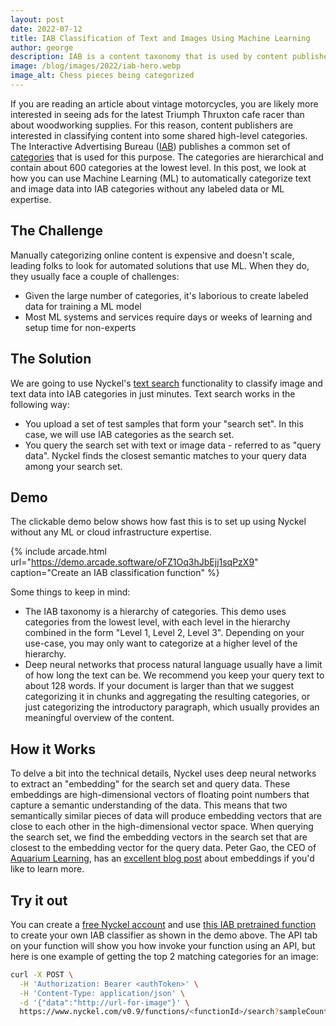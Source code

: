 ```yaml
---
layout: post
date: 2022-07-12
title: IAB Classification of Text and Images Using Machine Learning
author: george
description: IAB is a content taxonomy that is used by content publishers to organize their content in a consistent way. In this post we show you how to classify text and image content into IAB categories without any labeled data.
image: /blog/images/2022/iab-hero.webp
image_alt: Chess pieces being categorized
---
```


If you are reading an article about vintage motorcycles, you are likely more interested in seeing ads for the latest
Triumph Thruxton cafe racer than about woodworking supplies. For this reason, content publishers are
interested in classifying content into some shared high-level categories. The Interactive Advertising Bureau
([IAB](https://www.iab.com/)) publishes a common set of [categories](https://www.iab.com/guidelines/content-taxonomy/) that is
used for this purpose. The categories are hierarchical and contain about 600 categories at the lowest level.
In this post, we look at how you can use Machine Learning (ML) to automatically categorize text and image data into IAB
categories without any labeled data or ML expertise.

## The Challenge

Manually categorizing online content is expensive and doesn't scale, leading folks to look for automated solutions that
use ML. When they do, they usually face a couple of challenges:

* Given the large number of categories, it's laborious to create labeled data for training a ML model
* Most ML systems and services require days or weeks of learning and setup time for non-experts

## The Solution

We are going to use Nyckel's [text search](https://www.nyckel.com/blog/a-quick-look-at-text-search-functions/) functionality to classify image and text data into IAB categories in just minutes. Text search works in the following way:

* You upload a set of test samples that form your "search set". In this case, we will use IAB categories as the search
set.
* You query the search set with text or image data - referred to as "query data". Nyckel finds the closest semantic
matches to your query data among your search set.

## Demo

The clickable demo below shows how fast this is to set up using Nyckel without any ML or cloud infrastructure expertise.

{% include arcade.html url="https://demo.arcade.software/oFZ1Oq3hJbEjj1sqPzX9" caption="Create an IAB classification function" %}

Some things to keep in mind:

* The IAB taxonomy is a hierarchy of categories. This demo uses categories from the lowest level, with each level in the hierarchy combined in the form "Level 1, Level 2, Level 3". Depending on your use-case, you may only want to categorize at a higher
level of the hierarchy.
* Deep neural networks that process natural language usually have a limit of how long the text can be. We recommend you
keep your query text to about 128 words. If your document is larger than that we suggest categorizing it in chunks
and aggregating the resulting categories, or just categorizing the introductory paragraph, which usually provides an
meaningful overview of the content.

## How it Works

To delve a bit into the technical details, Nyckel uses deep neural networks to extract an "embedding" for
the search set and query data. These embeddings are high-dimensional vectors of floating point numbers that capture a
semantic understanding of the data. This means that two semantically similar pieces of data will produce embedding
vectors that are close to each other in the high-dimensional vector space. When querying the search set, we find the
embedding vectors in the search set that are closest to the embedding vector for the query data. Peter Gao, the CEO of
[Aquarium Learning](https://www.aquariumlearning.com/), has an [excellent blog post](https://medium.com/aquarium-learning/the-unreasonable-effectiveness-of-neural-network-embeddings-93891acad097) about embeddings if you'd like to learn more.

## Try it out

You can create a [free Nyckel account](https://www.nyckel.com/console) and use [this IAB pretrained function](https://www.nyckel.com/pretrained-models/iab-categories-identifier/) to create your own IAB classifier as shown in the demo above. The API tab on your function will show you how invoke your function using an API, but here is one example of getting the top 2 matching categories
for an image:

```bash
curl -X POST \
  -H 'Authorization: Bearer <authToken>' \
  -H 'Content-Type: application/json' \
  -d '{"data":"http://url-for-image"}' \
  https://www.nyckel.com/v0.9/functions/<functionId>/search?sampleCount=2&includeData=true
```
